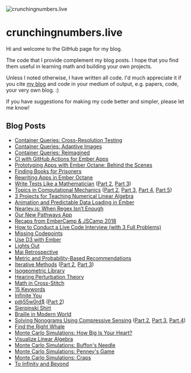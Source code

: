 ![crunchingnumbers.live](banner.png?raw=true)

# crunchingnumbers.live
Hi and welcome to the GitHub page for my blog.

The code that I provide complement my blog posts. I hope that you find them useful in learning math and building your own projects.

Unless I noted otherwise, I have written all code. I'd much appreciate it if you cite [my blog](https://crunchingnumbers.live) and code in your medium of output, e.g. papers, code, your very own blog. :)

If you have suggestions for making my code better and simpler, please let me know!

## Blog Posts

- [Container Queries: Cross-Resolution Testing](https://crunchingnumbers.live/2020/06/07/container-queries-cross-resolution-testing/)
- [Container Queries: Adaptive Images](https://crunchingnumbers.live/2020/06/03/container-queries-adaptive-images/)
- [Container Queries: Reimagined](https://crunchingnumbers.live/2020/06/01/container-queries-reimagined/)
- [CI with GitHub Actions for Ember Apps](https://crunchingnumbers.live/2020/03/17/ci-with-github-actions-for-ember-apps/)
- [Prototyping Apps with Ember Octane: Behind the Scenes](https://crunchingnumbers.live/2020/02/03/prototyping-apps-with-ember-octane-behind-the-scenes/)
- [Finding Books for Prisoners](https://crunchingnumbers.live/2020/01/15/finding-books-for-prisoners/)
- [Rewriting Apps in Ember Octane](https://crunchingnumbers.live/2019/12/23/rewriting-apps-in-ember-octane/)
- [Write Tests Like a Mathematician](https://crunchingnumbers.live/2019/08/04/write-tests-like-a-mathematician-part-1/) ([Part 2](https://crunchingnumbers.live/2019/08/06/write-tests-like-a-mathematician-part-2/), [Part 3](https://crunchingnumbers.live/2019/10/11/write-tests-like-a-mathematician-part-3/))
- [Topics in Computational Mechanics](https://crunchingnumbers.live/2019/06/05/topics-in-computational-mechanics-part-1/) ([Part 2](https://crunchingnumbers.live/2019/06/16/topics-in-computational-mechanics-part-2/), [Part 3](https://crunchingnumbers.live/2019/07/03/topics-in-computational-mechanics-part-3/), [Part 4](https://crunchingnumbers.live/2019/07/07/topics-in-computational-mechanics-part-4/), [Part 5](https://crunchingnumbers.live/2019/07/25/topics-in-computational-mechanics-part-5/))
- [3 Projects for Teaching Numerical Linear Algebra](https://crunchingnumbers.live/2019/04/14/3-projects-for-teaching-numerical-linear-algebra/)
- [Animation and Predictable Data Loading in Ember](https://crunchingnumbers.live/2019/04/02/animation-and-predictable-data-loading-in-ember/)
- [Nearley.js: When Regex Isn’t Enough](https://crunchingnumbers.live/2019/01/24/nearley-js-when-regex-isnt-enough/)
- [Our New Pathways App](https://crunchingnumbers.live/2018/11/13/our-new-pathways-app/)
- [Recaps from EmberCamp & JSCamp 2018](https://crunchingnumbers.live/2018/09/23/recaps-from-embercamp-jscamp-2018/)
- [How to Conduct a Live Code Interview (with 3 Full Problems)](https://crunchingnumbers.live/2018/09/08/how-to-conduct-a-live-code-interview/)
- [Missing Codepoints](https://crunchingnumbers.live/2018/07/21/missing-codepoints/)
- [Use D3 with Ember](https://crunchingnumbers.live/2018/06/03/use-d3-with-ember/)
- [Lights Out](https://crunchingnumbers.live/2018/04/07/lights-out/)
- [Mai Retrospective](https://crunchingnumbers.live/2018/03/25/mai-retrospective/)
- [Metric and Probability-Based Recommendations](https://crunchingnumbers.live/2017/09/15/metric-and-probability-based-recommendations/)
- [Iterative Methods](https://crunchingnumbers.live/2017/07/01/iterative-methods-part-1/) ([Part 2](https://crunchingnumbers.live/2017/07/09/iterative-methods-part-2/), [Part 3](https://crunchingnumbers.live/2017/09/08/iterative-methods-part-3/))
- [Isogeometric Library](https://crunchingnumbers.live/2017/06/27/isogeometric-analysis-library/)
- [Hearing Perturbation Theory](https://crunchingnumbers.live/2017/06/23/hearing-perturbation-theory/)
- [Math in Cross-Stitch](https://crunchingnumbers.live/2017/06/11/math-in-cross-stitch/)
- [15 Keywords](https://crunchingnumbers.live/2017/04/01/15-keywords/)
- [Infinite You](https://crunchingnumbers.live/2017/02/06/infinite-you/)
- [p@55w0rd$](https://crunchingnumbers.live/2016/11/18/passwords-part-1/) ([Part 2](https://crunchingnumbers.live/2016/12/03/passwords-part-2/))
- [Sierpinski Shirt](https://crunchingnumbers.live/2016/11/13/sierpinski-shirt/)
- [Braille in Modern World](https://crunchingnumbers.live/2016/06/07/braille-in-modern-world/)
- [Solving Nonograms Using Compressive Sensing](https://crunchingnumbers.live/2016/02/20/solving-nonograms-with-compressive-sensing-part-1/) ([Part 2](https://crunchingnumbers.live/2016/02/28/solving-nonograms-with-compressive-sensing-part-2/), [Part 3](https://crunchingnumbers.live/2016/03/16/solving-nonograms-with-compressive-sensing-part-3/), [Part 4](https://crunchingnumbers.live/2016/03/24/solving-nonograms-with-compressive-sensing-part-4/))
- [Find the Right Whale](https://crunchingnumbers.live/2016/02/09/find-the-right-whale/)
- [Monte Carlo Simulations: How Big Is Your Heart?](https://crunchingnumbers.live/2016/02/05/monte-carlo-simulations-how-big-is-your-heart/)
- [Visualize Linear Algebra](https://crunchingnumbers.live/2016/02/03/visualize-linear-algebra/)
- [Monte Carlo Simulations: Buffon's Needle](https://crunchingnumbers.live/2016/02/01/monte-carlo-simulations-buffons-needle/)
- [Monte Carlo Simulations: Penney's Game](https://crunchingnumbers.live/2016/01/28/monte-carlo-simulations-penneys-game/)
- [Monte Carlo Simulations: Craps](https://crunchingnumbers.live/2016/01/24/monte-carlo-simulations-craps/)
- [To Infinity and Beyond](https://crunchingnumbers.live/2016/01/22/to-infinity-and-beyond/)
